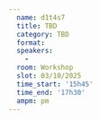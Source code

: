 ```yaml
---
  name: d1t4s7
  title: TBD
  category: TBD
  format: 
  speakers: 
    - 
  room: Workshop
  slot: 03/10/2025
  time_start: '15h45'
  time_end: '17h30'
  ampm: pm
---
```

